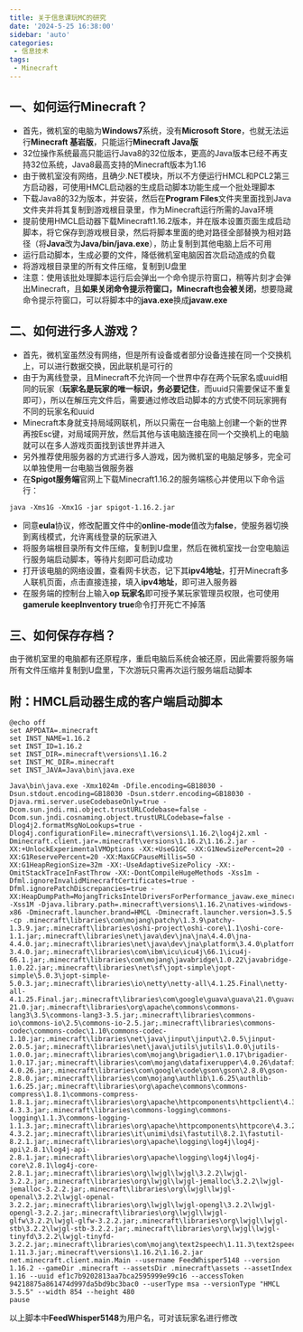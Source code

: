 ```yaml
---
title: 关于信息课玩MC的研究
date: '2024-5-25 16:38:00'
sidebar: 'auto'
categories:
 - 信息技术
tags:
 - Minecraft
---
```

## 一、如何运行Minecraft？
- 首先，微机室的电脑为**Windows7**系统，没有**Microsoft Store**，也就无法运行**Minecraft 基岩版**，只能运行**Minecraft Java版**
- 32位操作系统最高只能运行Java8的32位版本，更高的Java版本已经不再支持32位系统，Java8最高支持的Minecraft版本为1.16
- 由于微机室没有网络，且确少.NET模块，所以不方便运行HMCL和PCL2第三方启动器，可使用HMCL启动器的生成启动脚本功能生成一个批处理脚本
- 下载Java8的32为版本，并安装，然后在**Program Files**文件夹里面找到Java文件夹并将其复制到游戏根目录里，作为Minecraft运行所需的Java环境
- 提前使用HMCL启动器下载Minecraft1.16.2版本，并在版本设置页面生成启动脚本，将它保存到游戏根目录，然后将脚本里面的绝对路径全部替换为相对路径（将**Java**改为**Java/bin/java.exe**），防止复制到其他电脑上后不可用
- 运行启动脚本，生成必要的文件，降低微机室电脑因首次启动造成的负载
- 将游戏根目录里的所有文件压缩，复制到U盘里
- 注意：使用该批处理脚本运行后会弹出一个命令提示符窗口，稍等片刻才会弹出Minecraft，且**如果关闭命令提示符窗口，Minecraft也会被关闭**，想要隐藏命令提示符窗口，可以将脚本中的**java.exe**换成**javaw.exe**
## 二、如何进行多人游戏？
- 首先，微机室虽然没有网络，但是所有设备或者部分设备连接在同一个交换机上，可以进行数据交换，因此联机是可行的
- 由于为离线登录，且Minecraft不允许同一个世界中存在两个玩家名或uuid相同的玩家（**玩家名是玩家的唯一标识，务必要记住**，而uuid只需要保证不重复即可），所以在解压完文件后，需要通过修改启动脚本的方式使不同玩家拥有不同的玩家名和uuid
- Minecraft本身就支持局域网联机，所以只需在一台电脑上创建一个新的世界再按Esc键，对局域网开放，然后其他与该电脑连接在同一个交换机上的电脑就可以在多人游戏页面找到该世界并进入
- 另外推荐使用服务器的方式进行多人游戏，因为微机室的电脑足够多，完全可以单独使用一台电脑当做服务器
- 在**Spigot服务端**官网上下载Minecraft1.16.2的服务端核心并使用以下命令运行：
```shell
java -Xms1G -Xmx1G -jar spigot-1.16.2.jar
```
- 同意**eula**协议，修改配置文件中的**online-mode**值改为**false**，使服务器切换到离线模式，允许离线登录的玩家进入
- 将服务端根目录所有文件压缩，复制到U盘里，然后在微机室找一台空电脑运行服务端启动脚本，等待片刻即可启动成功
- 打开该电脑的网络设置，查看网卡状态，记下其**ipv4地址**，打开Minecraft多人联机页面，点击直接连接，填入**ipv4地址**，即可进入服务器
- 在服务端的控制台上输入**op 玩家名**即可授予某玩家管理员权限，也可使用**gamerule keepInventory true**命令打开死亡不掉落
## 三、如何保存存档？
由于微机室里的电脑都有还原程序，重启电脑后系统会被还原，因此需要将服务端所有文件压缩并复制到U盘里，下次游玩只需再次运行服务端启动脚本
## 附：HMCL启动器生成的客户端启动脚本
```shell
@echo off
set APPDATA=.minecraft
set INST_NAME=1.16.2
set INST_ID=1.16.2
set INST_DIR=.minecraft\versions\1.16.2
set INST_MC_DIR=.minecraft
set INST_JAVA=Java\bin\java.exe

Java\bin\java.exe -Xmx1024m -Dfile.encoding=GB18030 -Dsun.stdout.encoding=GB18030 -Dsun.stderr.encoding=GB18030 -Djava.rmi.server.useCodebaseOnly=true -Dcom.sun.jndi.rmi.object.trustURLCodebase=false -Dcom.sun.jndi.cosnaming.object.trustURLCodebase=false -Dlog4j2.formatMsgNoLookups=true -Dlog4j.configurationFile=.minecraft\versions\1.16.2\log4j2.xml -Dminecraft.client.jar=.minecraft\versions\1.16.2\1.16.2.jar -XX:+UnlockExperimentalVMOptions -XX:+UseG1GC -XX:G1NewSizePercent=20 -XX:G1ReservePercent=20 -XX:MaxGCPauseMillis=50 -XX:G1HeapRegionSize=32m -XX:-UseAdaptiveSizePolicy -XX:-OmitStackTraceInFastThrow -XX:-DontCompileHugeMethods -Xss1m -Dfml.ignoreInvalidMinecraftCertificates=true -Dfml.ignorePatchDiscrepancies=true -XX:HeapDumpPath=MojangTricksIntelDriversForPerformance_javaw.exe_minecraft.exe.heapdump -Xss1M -Djava.library.path=.minecraft\versions\1.16.2\natives-windows-x86 -Dminecraft.launcher.brand=HMCL -Dminecraft.launcher.version=3.5.5 -cp .minecraft\libraries\com\mojang\patchy\1.3.9\patchy-1.3.9.jar;.minecraft\libraries\oshi-project\oshi-core\1.1\oshi-core-1.1.jar;.minecraft\libraries\net\java\dev\jna\jna\4.4.0\jna-4.4.0.jar;.minecraft\libraries\net\java\dev\jna\platform\3.4.0\platform-3.4.0.jar;.minecraft\libraries\com\ibm\icu\icu4j\66.1\icu4j-66.1.jar;.minecraft\libraries\com\mojang\javabridge\1.0.22\javabridge-1.0.22.jar;.minecraft\libraries\net\sf\jopt-simple\jopt-simple\5.0.3\jopt-simple-5.0.3.jar;.minecraft\libraries\io\netty\netty-all\4.1.25.Final\netty-all-4.1.25.Final.jar;.minecraft\libraries\com\google\guava\guava\21.0\guava-21.0.jar;.minecraft\libraries\org\apache\commons\commons-lang3\3.5\commons-lang3-3.5.jar;.minecraft\libraries\commons-io\commons-io\2.5\commons-io-2.5.jar;.minecraft\libraries\commons-codec\commons-codec\1.10\commons-codec-1.10.jar;.minecraft\libraries\net\java\jinput\jinput\2.0.5\jinput-2.0.5.jar;.minecraft\libraries\net\java\jutils\jutils\1.0.0\jutils-1.0.0.jar;.minecraft\libraries\com\mojang\brigadier\1.0.17\brigadier-1.0.17.jar;.minecraft\libraries\com\mojang\datafixerupper\4.0.26\datafixerupper-4.0.26.jar;.minecraft\libraries\com\google\code\gson\gson\2.8.0\gson-2.8.0.jar;.minecraft\libraries\com\mojang\authlib\1.6.25\authlib-1.6.25.jar;.minecraft\libraries\org\apache\commons\commons-compress\1.8.1\commons-compress-1.8.1.jar;.minecraft\libraries\org\apache\httpcomponents\httpclient\4.3.3\httpclient-4.3.3.jar;.minecraft\libraries\commons-logging\commons-logging\1.1.3\commons-logging-1.1.3.jar;.minecraft\libraries\org\apache\httpcomponents\httpcore\4.3.2\httpcore-4.3.2.jar;.minecraft\libraries\it\unimi\dsi\fastutil\8.2.1\fastutil-8.2.1.jar;.minecraft\libraries\org\apache\logging\log4j\log4j-api\2.8.1\log4j-api-2.8.1.jar;.minecraft\libraries\org\apache\logging\log4j\log4j-core\2.8.1\log4j-core-2.8.1.jar;.minecraft\libraries\org\lwjgl\lwjgl\3.2.2\lwjgl-3.2.2.jar;.minecraft\libraries\org\lwjgl\lwjgl-jemalloc\3.2.2\lwjgl-jemalloc-3.2.2.jar;.minecraft\libraries\org\lwjgl\lwjgl-openal\3.2.2\lwjgl-openal-3.2.2.jar;.minecraft\libraries\org\lwjgl\lwjgl-opengl\3.2.2\lwjgl-opengl-3.2.2.jar;.minecraft\libraries\org\lwjgl\lwjgl-glfw\3.2.2\lwjgl-glfw-3.2.2.jar;.minecraft\libraries\org\lwjgl\lwjgl-stb\3.2.2\lwjgl-stb-3.2.2.jar;.minecraft\libraries\org\lwjgl\lwjgl-tinyfd\3.2.2\lwjgl-tinyfd-3.2.2.jar;.minecraft\libraries\com\mojang\text2speech\1.11.3\text2speech-1.11.3.jar;.minecraft\versions\1.16.2\1.16.2.jar net.minecraft.client.main.Main --username FeedWhisper5148 --version 1.16.2 --gameDir .minecraft --assetsDir .minecraft\assets --assetIndex 1.16 --uuid ef1c7b9202813aa7bca2595999e99c16 --accessToken 94218875a861474d997da5bd9bc3bac0 --userType msa --versionType "HMCL 3.5.5" --width 854 --height 480
pause
```
以上脚本中**FeedWhisper5148**为用户名，可对该玩家名进行修改
